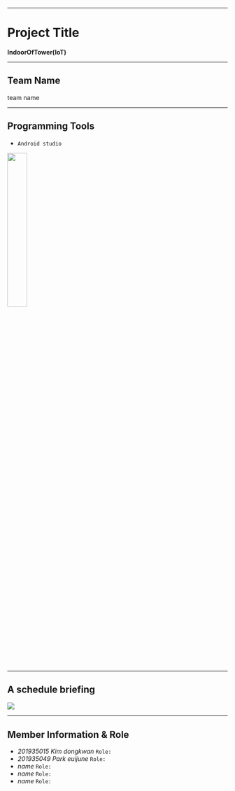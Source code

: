 ***
# **Project Title**
**IndoorOfTower(IoT)**
***
## **Team Name**    
team name
***
## Programming Tools
* `Android studio`<br>
<img src="https://github.com/DongkwanKim00/IndoorOfTower/assets/112566149/34e5a914-fb83-47ea-b657-e89a40792b67" width="30%" height="30%"/>

***
## **A schedule briefing** 
<img src="https://github.com/DongkwanKim00/IndoorOfTower/assets/112566149/40300f63-627a-40c9-a10f-b434cf3c1a2a" />

***
## **Member Information & Role**<br>
* _201935015 Kim dongkwan_ `Role: `
* _201935049 Park euijune_ `Role: `
* _name_ `Role: `
* _name_ `Role: `
* _name_ `Role: `
